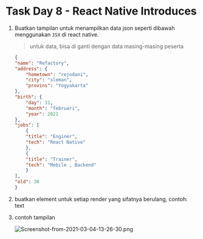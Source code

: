 
# Task Day 8 - React Native Introduces


1. Buatkan tampilan untuk menampilkan data json seperti dibawah 
menggunakan `JSX` di react native.
    > untuk data, bisa di ganti dengan data masing-masing peserta
    ```json
    {
    "name": "Refactory",
    "address": {
        "hometown": "rejodani",
        "city": "sleman",
        "provins": "Yogyakarta"
    },
    "birth": {
        "day": 31,
        "month": "februari",
        "year": 2021
    },
    "jobs": [
        {
        "title": "Enginer",
        "tech": "React Native"
        },
        {
        "title": "Trainer",
        "tech": "Mobile , Backend"
        }
    ],
    "old": 30
    }
    ```

2. buatkan element untuk setiap render yang sifatnya berulang, contoh: text
3. contoh tampilan

    ![Screenshot-from-2021-03-04-13-26-30.png](https://i.postimg.cc/J4LQSB3N/Screenshot-from-2021-03-04-13-26-30.png)
